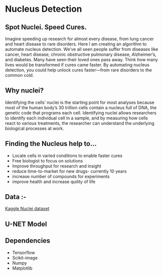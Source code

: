 # Nucleus Detection

## Spot Nuclei. Speed Cures.
Imagine speeding up research for almost every disease, from lung cancer and heart disease to rare disorders. Here I am creating an algorithm to automate nucleus detection.
We’ve all seen people suffer from diseases like cancer, heart disease, chronic obstructive pulmonary disease, Alzheimer’s, and diabetes. Many have seen their loved ones 
pass away. Think how many lives would be transformed if cures came faster.
By automating nucleus detection, you could help unlock cures faster—from rare disorders to the common cold.

## Why nuclei?
Identifying the cells’ nuclei is the starting point for most analyses because most of the human body’s 30 trillion cells contain a nucleus full of DNA, the genetic code
that programs each cell. Identifying nuclei allows researchers to identify each individual cell in a sample, and by measuring how cells react to various treatments, the
researcher can understand the underlying biological processes at work.

## Finding the Nucleus help to...
* Locate cells in varied conditions to enable faster cures
* Free biologist to focus on solutions
* Improve throughput for research and insight
* reduce time-to-market for new drugs- currently 10 years
* increase number of compounds for experiments
* improve health and increase quility of life

## Data :-
[Kaggle Nuclei dataset](https://www.kaggle.com/c/data-science-bowl-2018/data)

## U-NET Model




## Dependencies
* Tensorflow
* Scikit-image
* Numpy
* Matplotlib 
